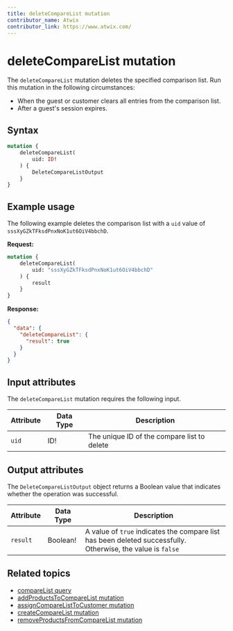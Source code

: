 ```yaml
---
title: deleteCompareList mutation
contributor_name: Atwix
contributor_link: https://www.atwix.com/
---
```


# deleteCompareList mutation

The `deleteCompareList` mutation deletes the specified comparison list. Run this mutation in the following circumstances:

*  When the guest or customer clears all entries from the comparison list.
*  After a guest's session expires.

## Syntax

```graphql
mutation {
    deleteCompareList(
        uid: ID!
    ) {
        DeleteCompareListOutput
    }
}
```

## Example usage

The following example deletes the comparison list with a `uid` value of `sssXyGZkTFksdPnxNoK1ut6OiV4bbchD`.

**Request:**

```graphql
mutation {
    deleteCompareList(
        uid: "sssXyGZkTFksdPnxNoK1ut6OiV4bbchD"
    ) {
        result
    }
}
```

**Response:**

```json
{
  "data": {
    "deleteCompareList": {
      "result": true
    }
  }
}
```

## Input attributes

The `deleteCompareList` mutation requires the following input.

Attribute |  Data Type | Description
--- | --- | ---
`uid` | ID! | The unique ID of the compare list to delete

## Output attributes

The `DeleteCompareListOutput` object returns a Boolean value that indicates whether the operation was successful.

Attribute |  Data Type | Description
--- | --- | ---
`result` | Boolean! | A value of `true` indicates the compare list has been deleted successfully. Otherwise, the value is `false`

## Related topics

*  [compareList query]({{page.baseurl}}/graphql/queries/compare-list.html)
*  [addProductsToCompareList mutation]({{page.baseurl}}/graphql/mutations/add-products-to-compare-list.html)
*  [assignCompareListToCustomer mutation]({{page.baseurl}}/graphql/mutations/assign-compare-list-to-customer.html)
*  [createCompareList mutation]({{page.baseurl}}/graphql/mutations/create-compare-list.html)
*  [removeProductsFromCompareList mutation]({{page.baseurl}}/graphql/mutations/remove-products-from-compare-list.html)
